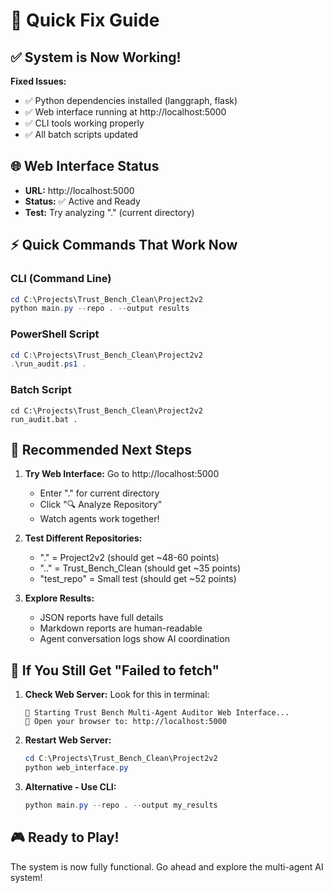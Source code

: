 # 🔧 Quick Fix Guide

## ✅ **System is Now Working!**

**Fixed Issues:**
- ✅ Python dependencies installed (langgraph, flask)
- ✅ Web interface running at http://localhost:5000
- ✅ CLI tools working properly
- ✅ All batch scripts updated

## 🌐 **Web Interface Status**
- **URL:** http://localhost:5000
- **Status:** ✅ Active and Ready
- **Test:** Try analyzing "." (current directory)

## ⚡ **Quick Commands That Work Now**

### CLI (Command Line)
```powershell
cd C:\Projects\Trust_Bench_Clean\Project2v2
python main.py --repo . --output results
```

### PowerShell Script
```powershell
cd C:\Projects\Trust_Bench_Clean\Project2v2
.\run_audit.ps1 .
```

### Batch Script  
```batch
cd C:\Projects\Trust_Bench_Clean\Project2v2
run_audit.bat .
```

## 🎯 **Recommended Next Steps**

1. **Try Web Interface:** Go to http://localhost:5000
   - Enter "." for current directory
   - Click "🔍 Analyze Repository"
   - Watch agents work together!

2. **Test Different Repositories:**
   - "." = Project2v2 (should get ~48-60 points)
   - ".." = Trust_Bench_Clean (should get ~35 points)
   - "test_repo" = Small test (should get ~52 points)

3. **Explore Results:**
   - JSON reports have full details
   - Markdown reports are human-readable
   - Agent conversation logs show AI coordination

## 🚨 **If You Still Get "Failed to fetch"**

1. **Check Web Server:** Look for this in terminal:
   ```
   🚀 Starting Trust Bench Multi-Agent Auditor Web Interface...
   📍 Open your browser to: http://localhost:5000
   ```

2. **Restart Web Server:**
   ```powershell
   cd C:\Projects\Trust_Bench_Clean\Project2v2
   python web_interface.py
   ```

3. **Alternative - Use CLI:**
   ```powershell
   python main.py --repo . --output my_results
   ```

## 🎮 **Ready to Play!**

The system is now fully functional. Go ahead and explore the multi-agent AI system!